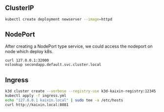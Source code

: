 ## ClusterIP

```bash
kubectl create deployment newserver --image=httpd
```

## NodePort

After creating a NodePort type service, we could access the nodeport on node which deploy k8s.

```bash
curl 127.0.0.1:32000
nslookup secondapp.default.svc.cluster.local
```


## Ingress

```bash
k3d cluster create --verbose --registry-use k3d-kaixin-registry:12345 -p "8081:80@loadbalancer" kaixin-demo --agents 2
kubectl apply -f ingress.yml
echo "127.0.0.1 kaixin.local" | sudo tee -a /etc/hosts
curl http://kaixin.local:8081
```